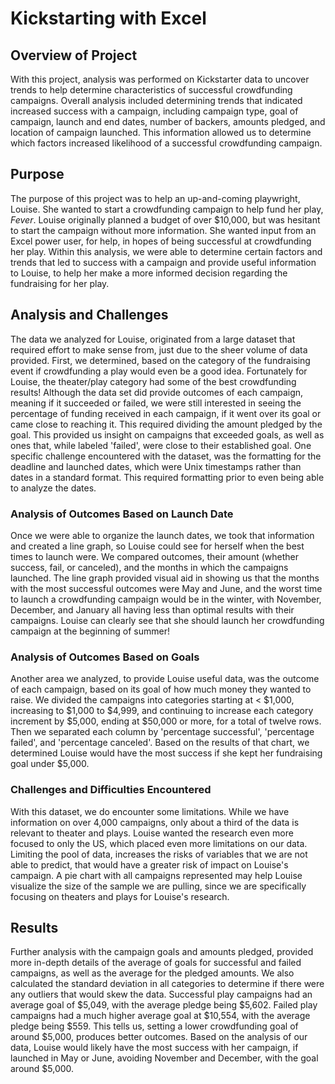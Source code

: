 # **Kickstarting with Excel**

## Overview of Project

With this project, analysis was performed on Kickstarter data to uncover trends to help determine characteristics of 
successful crowdfunding campaigns. Overall analysis included determining trends that indicated increased success with a campaign, 
including campaign type, goal of campaign, launch and end dates, number of backers, amounts pledged, and location of campaign launched. 
This information allowed us to determine which factors increased likelihood of a successful crowdfunding campaign.
          
## Purpose
         
The purpose of this project was to help an up-and-coming playwright, Louise. She wanted to start a crowdfunding campaign  to help fund
her play, *Fever*. Louise originally planned a budget of over $10,000, but was hesitant to start the campaign without more information.
She wanted input from an Excel power user, for help, in hopes of being successful at crowdfunding her play. Within this analysis, we 
were able to determine certain factors and trends that led to success with a campaign and provide useful information to Louise, to help
her make a more informed decision regarding the fundraising for her play.

## Analysis and Challenges
          
The data we analyzed for Louise, originated from a large dataset that required effort to make sense from, just due to the sheer volume
of data provided. First, we determined, based on the category of the fundraising event if crowdfunding a play would even be a good idea. 
Fortunately for Louise, the theater/play category had some of the best crowdfunding results! Although the data set did provide outcomes
of each campaign, meaning if it succeeded or failed, we were still interested in seeing the percentage of funding received in each 
campaign, if it went over its goal or came close to reaching it. This required dividing the amount pledged by the goal. This provided us
insight on campaigns that exceeded goals, as well as ones that, while labeled 'failed', were close to their established goal. One 
specific challenge encountered with the dataset, was the formatting for the deadline and launched dates, which were Unix timestamps 
rather than dates in a standard format. This required formatting prior to even being able to analyze the dates.
    
    
### Analysis of Outcomes Based on Launch Date

Once we were able to organize the launch dates, we took that information and created a line graph, so Louise could see for herself when 
the best times to launch were. We compared outcomes, their amount (whether success, fail, or canceled), and the months in which the 
campaigns launched. The line graph provided visual aid in showing us that the months with the most successful outcomes were May and June, 
and the worst time to launch a crowdfunding campaign would be in the winter, with November, December, and January all having less than
optimal results with their campaigns. Louise can clearly see that she should launch her crowdfunding campaign at the beginning of summer!

### Analysis of Outcomes Based on Goals
		
Another area we analyzed, to provide Louise useful data, was the outcome of each campaign, based on its goal of how much money they wanted
to raise. We divided the campaigns into categories starting at < $1,000, increasing to $1,000 to $4,999, and continuing to increase each 
category increment by $5,000, ending at $50,000 or more, for a total of twelve rows. Then we separated each column by 'percentage successful',
'percentage failed', and 'percentage canceled'. Based on the results of that chart, we determined Louise would have the most success if 
she kept her fundraising goal under $5,000.

### Challenges and Difficulties Encountered

With this dataset, we do encounter some limitations. While we have information on over 4,000 campaigns, only about a third of the data is
relevant to theater and plays. Louise wanted the research even more focused to only the US, which placed even more limitations on our data. 
Limiting the pool of data, increases the risks of variables that we are not able to predict, that would have a greater risk of impact on 
Louise's campaign. A pie chart with all campaigns represented may help Louise visualize the size of the sample we are pulling, since we 
are specifically focusing on theaters and plays for Louise's research.
	
## Results

Further analysis with the campaign goals and amounts pledged, provided more in-depth details of the average of goals for
	successful and failed campaigns, as well as the average for the pledged amounts. We also calculated the standard deviation in all 
	categories to determine if there were any outliers that would skew the data. Successful play campaigns had an average goal of 
	$5,049, with the average pledge being $5,602. Failed play campaigns had a much higher average goal at $10,554, with the average 
	pledge being $559. This tells us, setting a lower crowdfunding goal of around $5,000, produces better outcomes. Based on the 
	analysis of our data, Louise would likely have the most success with her campaign, if launched in May or June, avoiding November 
	and December, with the goal around $5,000.
